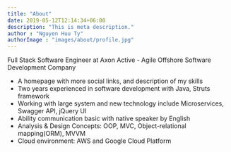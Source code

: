 ```yaml
---
title: "About"
date: 2019-05-12T12:14:34+06:00
description: "This is meta description."
author : "Nguyen Huu Ty"
authorImage : "images/about/profile.jpg"
---
```


Full Stack Software Engineer at Axon Active - Agile Offshore Software Development Company

* A homepage with more social links, and description of my skills
* Two years experienced in software development with Java, Struts framework
* Working with large system and new technology include Microservices, Swagger API, jQuery UI
* Ability communication basic with native speaker by English
* Analysis & Design Concepts: OOP, MVC, Object-relational mapping(ORM), MVVM
* Cloud environment: AWS and Google Cloud Platform